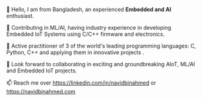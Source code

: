 👋 Hello, I am from Bangladesh, an experienced **Embedded and AI** enthusiast.

👀 Contributing in ML/AI, having industry experience in developing Embedded IoT Systems using C/C++ firmware and electronics.

🌱 Active practitioner of 3 of the world's leading programming languages: C, Python, C++ and applying them in innovative projects .

💞️ Look forward to collaborating in exciting and groundbreaking AIoT, ML/AI and Embedded IoT projects.

📫 Reach me over https://linkedin.com/in/navidbinahmed or https://navidbinahmed.com
